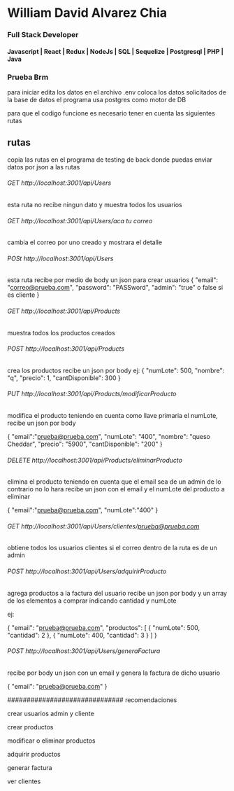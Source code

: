 # William David Alvarez Chia
### Full Stack Developer
#### Javascript | React | Redux | NodeJs | SQL | Sequelize | Postgresql | PHP | Java
### Prueba Brm 
para iniciar edita los datos en el archivo .env 
coloca los datos solicitados de la base de datos
el programa usa postgres como motor de DB

para que el codigo funcione es necesario tener en cuenta las siguientes rutas 


## rutas
 copia las rutas en el programa de testing de back donde puedas enviar datos por json a las rutas
###### GET http://localhost:3001/api/Users 
esta ruta no recibe ningun dato y muestra todos los usuarios

###### GET http://localhost:3001/api/Users/aca tu correo

cambia el correo por uno creado y mostrara el detalle

###### POSt http://localhost:3001/api/Users
esta ruta recibe por medio de body un json para crear usuarios
{
    "email": "correo@prueba.com",
    "password": "PASSword",
    "admin": "true" o false si es cliente
}

###### GET http://localhost:3001/api/Products
muestra todos los productos creados


######  POST http://localhost:3001/api/Products
 crea los productos recibe un json por body ej:
 {
    "numLote": 500,
    "nombre": "q",
    "precio": 1,
    "cantDisponible": 300
}
###### PUT http://localhost:3001/api/Products/modificarProducto

modifica el producto teniendo en cuenta como llave primaria el numLote, recibe un json por body 

{
    "email":"prueba@prueba.com",
    "numLote": "400",
    "nombre": "queso Cheddar",
    "precio": "5900",
    "cantDisponible": "200"
}
###### DELETE http://localhost:3001/api/Products/eliminarProducto

elimina el producto teniendo en cuenta que el email sea de un admin de lo contrario no lo hara recibe un json con el email y el numLote del producto a eliminar

{
    "email":"prueba@prueba.com",
    "numLote":"400"
}

######  GET http://localhost:3001/api/Users/clientes/prueba@prueba.com

obtiene todos los usuarios clientes si el correo dentro de la ruta es de un admin


###### POST http://localhost:3001/api/Users/adquirirProducto

agrega productos a la factura del usuario recibe un json por body y un array de los elementos a comprar indicando cantidad y numLote

ej:

{
    "email": "prueba@prueba.com",
    "productos": [
        {
            "numLote": 500,
            "cantidad": 2
        },
        {
            "numLote": 400,
            "cantidad": 3
        }
    ]
}

###### POST http://localhost:3001/api/Users/generaFactura

recibe por body un json con un email y genera la factura de dicho usuario

{
    "email": "prueba@prueba.com"
}


############################## recomendaciones

crear usuarios admin y cliente 

crear productos

modificar o eliminar productos 

adquirir productos 

generar factura 

ver clientes
